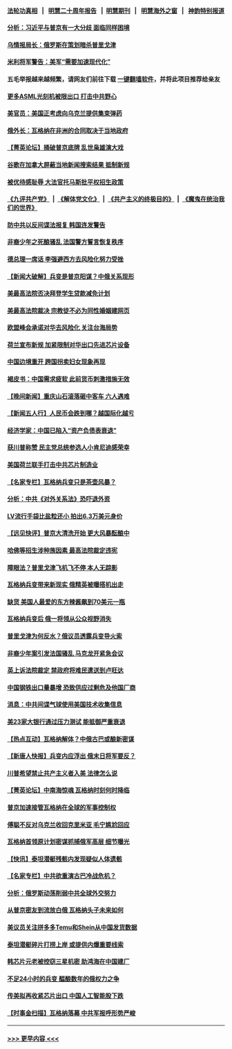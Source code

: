 #### [法轮功真相](https://github.com/gfw-breaker/truth/blob/master/README.md?t=0) &nbsp;&nbsp;|&nbsp;&nbsp; [明慧二十周年报告](https://github.com/gfw-breaker/mh-reports/blob/master/README.md?t=0) &nbsp;&nbsp;|&nbsp;&nbsp;[明慧期刊](https://github.com/gfw-breaker/mh-qikan) &nbsp;&nbsp;|&nbsp;&nbsp; [明慧海外之窗](https://github.com/gfw-breaker/mh-news/blob/master/README.md?t=0) &nbsp;&nbsp;|&nbsp;&nbsp; [神韵特别报道](https://github.com/gfw-breaker/mh-news/blob/master/shenyun.md?t=0)
#### [分析：习近平与普京有一大分歧 面临同样困境](../pages/nsc418/n14025926.md?t=07011543) 
#### [乌情报局长：俄罗斯在策划暗杀普里戈津](../pages/nsc418/n14026096.md?t=07011543) 
#### [米利将军警告：美军“需要加速现代化”](../pages/nsc418/n14026055.md?t=07011543) 
#### 五毛举报越来越频繁，请网友们前往下载 [一键翻墙软件](https://github.com/gfw-breaker/ssr-accounts)，并将此项目推荐给亲友
#### [更多ASML光刻机被限出口 打击中共野心](../pages/nsc418/n14025979.md?t=07011543) 
#### [美官员：美国正考虑向乌克兰提供集束弹药](../pages/nsc418/n14025934.md?t=07011543) 
#### [俄外长：瓦格纳在非洲的合同取决于当地政府](../pages/nsc418/n14025985.md?t=07011543) 
#### [【菁英论坛】捅破普京底牌 乱世枭雄演大戏](../pages/nsc418/n14025962.md?t=07011543) 
#### [谷歌在加拿大屏蔽当地新闻搜索结果 抵制新规](../pages/nsc418/n14025956.md?t=07011543) 
#### [被优待感耻辱 大法官托马斯批平权招生政策](../pages/nsc418/n14025882.md?t=07011543) 
#### [《九评共产党》](https://github.com/begood0513/9ping.md/blob/master/README.md) &nbsp;|&nbsp; [《解体党文化》](../../../../jtdwh.md/blob/master/README.md)  &nbsp;|&nbsp; [《共产主义的终极目的》](../../../../gczydzjmd.md/blob/master/README.md) &nbsp;|&nbsp; [《魔鬼在统治我们的世界》](../../../../mgztzwmdsj.md/blob/master/README.md) 
#### [防中共以反间谍法报复 韩国连发警告](../pages/nsc418/n14025901.md?t=07011543) 
#### [非裔少年之死酿骚乱 法国警方誓言恢复秩序](../pages/nsc418/n14025826.md?t=07011543) 
#### [德总理一席话 李强避西方去风险化努力受挫](../pages/nsc418/n14025856.md?t=07011543) 
#### [【新闻大破解】兵变是普京阳谋？中俄关系现形](../pages/nsc418/n14025761.md?t=07011543) 
#### [美最高法院否决拜登学生贷款减免计划](../pages/nsc418/n14025847.md?t=07011543) 
#### [美最高法院裁决 宗教徒不必为同性婚姻建网页](../pages/nsc418/n14025751.md?t=07011543) 
#### [欧盟峰会承诺对华去风险化 关注台海局势](../pages/nsc418/n14025743.md?t=07011543) 
#### [荷兰宣布新规 加紧限制对华出口先进芯片设备](../pages/nsc418/n14025681.md?t=07011543) 
#### [中国边境重开 跨国拐卖妇女现象再现](../pages/nsc418/n14025659.md?t=07011543) 
#### [褐皮书：中国需求疲软 此前货币刺激措施无效](../pages/nsc418/n14025565.md?t=07011543) 
#### [【晚间新闻】重庆山石滚落砸中客车 六人遇难](../pages/nsc418/n14025587.md?t=07011543) 
#### [【新闻五人行】人民币会跌到哪？越国际化越亏](../pages/nsc418/n14025270.md?t=07011543) 
#### [经济学家：中国已陷入“资产负债表衰退”](../pages/nsc418/n14025366.md?t=07011543) 
#### [获川普称赞 民主党总统参选人小肯尼迪感荣幸](../pages/nsc418/n14025023.md?t=07011543) 
#### [美国荷兰联手打击中共芯片制造业](../pages/nsc418/n14025247.md?t=07011543) 
#### [【名家专栏】瓦格纳兵变只是茶壶风暴？](../pages/nsc418/n14024996.md?t=07011543) 
#### [分析：中共《对外关系法》恐吓退外资](../pages/nsc418/n14025071.md?t=07011543) 
#### [LV流行手袋比盐粒还小 拍出6.3万美元身价](../pages/nsc418/n14025129.md?t=07011543) 
#### [【远见快评】普京大清洗开始 更大风暴酝酿中](../pages/nsc418/n14025028.md?t=07011543) 
#### [哈佛等招生涉种族因素 最高法院裁定违宪](../pages/nsc418/n14025044.md?t=07011543) 
#### [障眼法？普里戈津飞机飞不停 本人无踪影](../pages/nsc418/n14025103.md?t=07011543) 
#### [瓦格纳兵变带来新现实 俄精英被曝搭机出走](../pages/nsc418/n14025029.md?t=07011543) 
#### [缺货 美国人最爱的东方辣酱飙到70美元一瓶](../pages/nsc418/n14025070.md?t=07011543) 
#### [瓦格纳兵变后 俄一将领从公众视野消失](../pages/nsc418/n14024995.md?t=07011543) 
#### [普里戈津为何反水？俄议员透露兵变导火索](../pages/nsc418/n14024935.md?t=07011543) 
#### [非裔少年案引发法国骚乱 马克龙开紧急会议](../pages/nsc418/n14024887.md?t=07011543) 
#### [英上诉法院裁定 禁政府将难民遣送到卢旺达](../pages/nsc418/n14024888.md?t=07011543) 
#### [中国钢铁出口量暴增 恐致供应过剩危及他国厂商](../pages/nsc418/n14024808.md?t=07011543) 
#### [消息：中共间谍气球使用美国技术收集信息](../pages/nsc418/n14024759.md?t=07011543) 
#### [美23家大银行通过压力测试 能抵御严重衰退](../pages/nsc418/n14024622.md?t=07011543) 
#### [【热点互动】瓦格纳解体？中俄古巴或酿新密谋](../pages/nsc418/n14024508.md?t=07011543) 
#### [【新唐人快报】兵变内应浮出 俄末日将军要反？](../pages/nsc418/n14024483.md?t=07011543) 
#### [川普希望禁止共产主义者入美 法律怎么说](../pages/nsc418/n14024328.md?t=07011543) 
#### [【菁英论坛】中南海惊魂 瓦格纳时刻何时降临](../pages/nsc418/n14024388.md?t=07011543) 
#### [普京加速接管瓦格纳在全球的军事控制权](../pages/nsc418/n14024419.md?t=07011543) 
#### [傅聪不反对乌克兰收回克里米亚 毛宁尴尬回应](../pages/nsc418/n14024401.md?t=07011543) 
#### [瓦格纳首领原计划密谋抓捕俄军高层 细节曝光](../pages/nsc418/n14024438.md?t=07011543) 
#### [【快讯】泰坦潜艇残骸内发现疑似人体遗骸](../pages/nsc418/n14024456.md?t=07011543) 
#### [【名家专栏】中共欲重演古巴冷战危机？](../pages/nsc418/n14024244.md?t=07011543) 
#### [分析：俄罗斯动荡削弱中共全球外交努力](../pages/nsc418/n14024391.md?t=07011543) 
#### [从普京密友到流放白俄 瓦格纳头子未来如何](../pages/nsc418/n14024413.md?t=07011543) 
#### [美议员关注拼多多Temu和Shein从中国发货数据](../pages/nsc418/n14024400.md?t=07011543) 
#### [泰坦潜艇碎片打捞上岸 或提供内爆重要线索](../pages/nsc418/n14024361.md?t=07011543) 
#### [韩芯片元老被控窃三星机密 助鸿海在中国建厂](../pages/nsc418/n14023756.md?t=07011543) 
#### [不足24小时的兵变 醖酿数年的俄权力之争](../pages/nsc418/n14024338.md?t=07011543) 
#### [传美拟再收紧芯片出口 中国人工智能股下跌](../pages/nsc418/n14024306.md?t=07011543) 
#### [【时事金扫描】瓦格纳落幕 中共军报呼形势严峻](../pages/nsc418/n14024331.md?t=07011543) 

----
#### [ >>> 更早内容 <<< ](../indexes/nsc418-earlier.md)
